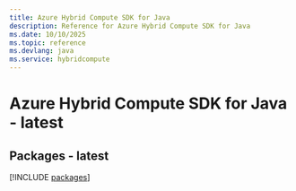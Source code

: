 ```yaml
---
title: Azure Hybrid Compute SDK for Java
description: Reference for Azure Hybrid Compute SDK for Java
ms.date: 10/10/2025
ms.topic: reference
ms.devlang: java
ms.service: hybridcompute
---
```

# Azure Hybrid Compute SDK for Java - latest
## Packages - latest
[!INCLUDE [packages](hybrid-compute-index.md)]